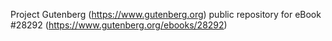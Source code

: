 Project Gutenberg (https://www.gutenberg.org) public repository for eBook #28292 (https://www.gutenberg.org/ebooks/28292)
